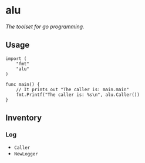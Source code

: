 # alu
*The toolset for go programming.*

## Usage
```
import (
	"fmt"
	"alu"
)

func main() {
	// It prints out "The caller is: main.main"
	fmt.Printf("The caller is: %s\n", alu.Caller())
}
```

## Inventory
### Log
-   `Caller`
-   `NewLogger`
